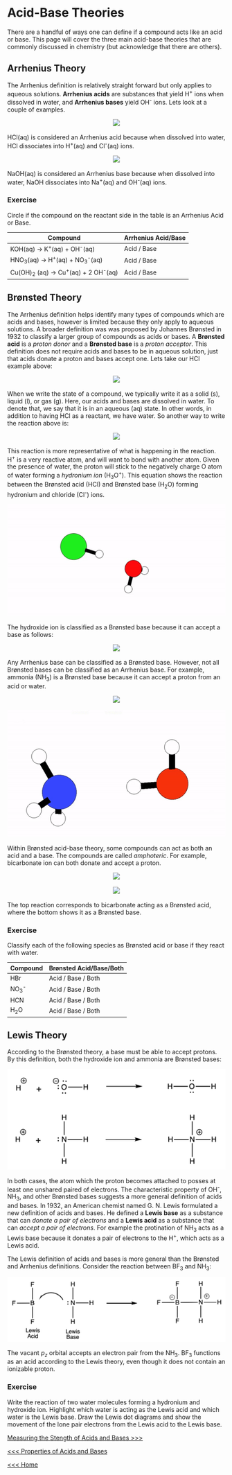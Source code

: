 # Acid-Base Theories
There are a handful of ways one can define if a compound acts like an acid or base. This page will cover the three main acid-base theories that are commonly discussed in chemistry (but acknowledge that there are others).

## Arrhenius Theory

The Arrhenius definition is relatively straight forward but only applies to aqueous solutions. **Arrhenius acids** are substances that yield H<sup>+</sup> ions when dissolved in water, and **Arrhenius bases** yield OH<sup>-</sup> ions. Lets look at a couple of examples.

<p align='center'>
<img src="https://latex.codecogs.com/svg.image?\small&space;\text{HCl(aq)}\rightarrow\text{H}^{&plus;}\text{(aq)}&plus;\text{Cl}^{-}\text{(aq)}" />
</p>

HCl(aq) is considered an Arrhenius acid because when dissolved into water, HCl dissociates into H<sup>+</sup>(aq) and Cl<sup>-</sup>(aq) ions.

<p align='center'>
<img src="https://latex.codecogs.com/svg.image?\small&space;\text{NaOH(aq)}\rightarrow\text{Na}^{&plus;}\text{(aq)}&plus;\text{OH}^{-}\text{(aq)}" />
</p>

NaOH(aq) is considered an Arrhenius base because when dissolved into water, NaOH dissociates into Na<sup>+</sup>(aq) and OH<sup>-</sup>(aq) ions.

### Exercise
Circle if the compound on the reactant side in the table is an Arrhenius Acid or Base.

|Compound | Arrhenius Acid/Base |
| ------- | ------------------- |
| KOH(aq) $\rightarrow$ K<sup>+</sup>(aq) + OH<sup>-</sup>(aq) | Acid  / Base |
| HNO<sub>3</sub>(aq) $\rightarrow$ H<sup>+</sup>(aq) + NO<sub>3</sub><sup>-</sup>(aq) | Acid  / Base |
| Cu(OH)<sub>2</sub> (aq) $\rightarrow$ Cu<sup>+</sup>(aq) + 2 OH<sup>-</sup>(aq) | Acid  / Base |

## Brønsted Theory

The Arrhenius definition helps identify many types of compounds which are acids and bases, however is limited because they only apply to aqueous solutions. A broader definition was was proposed by Johannes Brønsted in 1932 to classify a larger group of compounds as acids or bases. A **Brønsted acid** is a *proton donor* and a **Brønsted base** is a *proton acceptor*. This definition does not require acids and bases to be in aqueous solution, just that acids donate a proton and bases accept one. Lets take our HCl example above:

<p align='center'>
<img src="https://latex.codecogs.com/svg.image?\small&space;\text{HCl(aq)}\rightarrow\text{H}^{&plus;}\text{(aq)}&plus;\text{Cl}^{-}\text{(aq)}" />
</p>

When we write the state of a compound, we typically write it as a solid (s), liquid (l), or gas (g). Here, our acids and bases are dissolved in water. To denote that, we say that it is in an aqueous (aq) state. In other words, in addition to having HCl as a reactant, we have water. So another way to write the reaction above is:

<p align='center'>
<img src="https://latex.codecogs.com/svg.image?\small&space;\text{HCl}\text{(aq)}&plus;\text{H}_{2}\text{O}\text{(l)}\rightarrow\text{H}_{3}\text{O}^{&plus;}\text{(aq)}&plus;\text{Cl}^{-}\text{(aq)}" />
</p>

This reaction is more representative of what is happening in the reaction. H<sup>+</sup> is a very reactive atom, and will want to bond with another atom. Given the presence of water, the proton will stick to the negatively charge O atom of water forming a *hydronium ion* (H<sub>3</sub>O<sup>+</sup>). This equation shows the reaction between the Brønsted acid (HCl) and Brønsted base (H<sub>2</sub>O) forming hydronium and chloride (Cl<sup>-</sup>) ions.

![HCl Dissociation gif](../Images/HCl-H2O.gif)

The hydroxide ion is classified as a Brønsted base because it can accept a base as follows:

<p align='center'>
<img src="https://latex.codecogs.com/svg.image?\small&space;\text{H}^{&plus;}\text{(aq)}&plus;\text{OH}^{-}\text{(aq)}\rightarrow\text{H}_{2}\text{O(l)}" />
</p>

Any Arrhenius base can be classified as a Brønsted base. However, not all Brønsted bases can be classified as an Arrhenius base. For example, ammonia (NH<sub>3</sub>) is a Brønsted base because it can accept a proton from an acid or water.

<p align='center'>
<img src="https://latex.codecogs.com/svg.image?\small&space;\text{NH}_{3}\text{(aq)}&plus;\text{H}_{2}\text{O(l)}\rightleftharpoons\text{NH}_{4}^{&plus;}\text{(aq)}&plus;\text{OH}^{-}\text{(aq)}" />
</p>

![NH3 Dissociation gif](../Images/NH3-H2O.gif)

Within Brønsted acid-base theory, some compounds can act as both an acid and a base. The compounds are called *amphoteric*. For example, bicarbonate ion can both donate and accept a proton.

<p align='center'>
<img src="https://latex.codecogs.com/svg.image?\small&space;\text{HCO}_{3}^{-}\text{(aq)}&plus;\text{H}_{2}\text{O(l)}\rightleftharpoons\text{CO}_{3}^{2-}\text{(aq)}&plus;\text{H}_{3}\text{O}^{&plus;}\text{(aq)}" />
</p>

<p align='center'>
<img src="https://latex.codecogs.com/svg.image?\small&space;\text{HCO}_{3}^{-}\text{(aq)}&plus;\text{H}_{2}\text{O(l)}\rightleftharpoons\text{H}_{2}\text{CO}_{3}\text{(aq)}&plus;\text{OH}^{-}\text{(aq)}" />
</p>

The top reaction corresponds to bicarbonate acting as a Brønsted acid, where the bottom shows it as a Brønsted base.

### Exercise
Classify each of the following species as Brønsted acid or base if they react with water.

|Compound | Brønsted Acid/Base/Both |
| ------- | ------------------- |
| HBr | Acid / Base / Both |
| NO<sub>3</sub><sup>-</sup> | Acid / Base / Both |
| HCN | Acid  / Base / Both |
| H<sub>2</sub>O | Acid  / Base / Both |


## Lewis Theory

According to the Brønsted theory, a base must be able to accept protons. By this definition, both the hydroxide ion and ammonia are Brønsted bases:

![OH-NH3-LA](../Images/OH-NH3-LA.png)

In both cases, the atom which the proton becomes attached to posses at least one unshared paired of electrons. The characteristic property of OH<sup>-</sup>, NH<sub>3</sub>, and other Brønsted bases suggests a more general definition of acids and bases. In 1932, an American chemist named G. N. Lewis formulated a new definition of acids and bases. He defined a **Lewis base** as a substance that can *donate a pair of electrons* and a **Lewis acid** as a substance that can *accept a pair of electrons*. For example the protination of NH<sub>3</sub> acts as a Lewis base because it donates a pair of electrons to the H<sup>+</sup>, which acts as a Lewis acid. 

The Lewis definition of acids and bases is more general than the Brønsted and Arrhenius definitions. Consider the reaction between BF<sub>3</sub> and NH<sub>3</sub>:

![OH-NH3-LA](../Images/BF3-NH3-LAB.png)

The vacant $p_{z}$ orbital accepts an electron pair from the NH<sub>3</sub>. BF<sub>3</sub> functions as an acid according to the Lewis theory, even though it does not contain an ionizable proton.

### Exercise

Write the reaction of two water molecules forming a hydronium and hydroxide ion. Highlight which water is acting as the Lewis acid and which water is the Lewis base. Draw the Lewis dot diagrams and show the movement of the lone pair electrons from the Lewis acid to the Lewis base.


[Measuring the Stength of Acids and Bases >>>](./pH-lect.md)

[<<< Properties of Acids and Bases](./Properties-lect.md)

[<<< Home](./)




